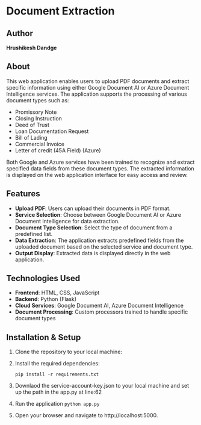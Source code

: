 # Document Extraction 

## Author
**Hrushikesh Dandge**

## About

This web application enables users to upload PDF documents and extract specific information using either Google Document AI or Azure Document Intelligence services. The application supports the processing of various document types such as:

- Promissory Note
- Closing Instruction
- Deed of Trust
- Loan Documentation Request
- Bill of Lading
- Commercial Invoice
- Letter of credit (45A Field) (Azure)

Both Google and Azure services have been trained to recognize and extract specified data fields from these document types. The extracted information is displayed on the web application interface for easy access and review.

## Features

- **Upload PDF**: Users can upload their documents in PDF format.
- **Service Selection**: Choose between Google Document AI or Azure Document Intelligence for data extraction.
- **Document Type Selection**: Select the type of document from a predefined list.
- **Data Extraction**: The application extracts predefined fields from the uploaded document based on the selected service and document type.
- **Output Display**: Extracted data is displayed directly in the web application.

## Technologies Used

- **Frontend**: HTML, CSS, JavaScript
- **Backend**: Python (Flask)
- **Cloud Services**: Google Document AI, Azure Document Intelligence
- **Document Processing**: Custom processors trained to handle specific document types

## Installation & Setup

1. Clone the repository to your local machine:
2. Install the required dependencies:
   
   `pip install -r requirements.txt`
3. Downlaod the service-account-key.json to your local machine and set up the path in the app.py at line:62
4. Run the application
   `python app.py`
5. Open your browser and navigate to http://localhost:5000.

   


